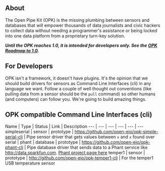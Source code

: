 ## About
The Open Pipe Kit (OPK) is the missing plumbing between sensors and databases that will empower thousands of data journalists and civic hackers to collect data without needing a programmer's assistance or being locked into one data platform from a proprietary turn-key solution. 

___Until the OPK reaches 1.0, it is intended for developers only. See the [OPK Roadmap to 1.0](https://github.com/open-eio/Open-Pipe-Kit/issues/1).___


## For Developers
OPK isn't a framework, it doesn't have plugins. It's the opinion that we should build drivers for sensors as Command Line Interfaces (cli) in any language we want. Follow a couple of well thought out conventions (like pulling data from a sensor should be the `pull` command) so other humans (and computers) can follow you. We're going to build amazing things.

## OPK compatible Command Line Interfaces (cli)
Name | Type | Status | Link | Description
--- | --- | --- | --- | --- | ---
simpleserial | sensor | prototype |  https://github.com/open-eio/opk-simple-serial-cli | Pipe sensor driver that gets values between `x` and `x` found over serial | 
phant | database | prototype |  https://github.com/open-eio/opk-phant-cli | Pipe database driver that sends data to a Phant service like http://data.sparkfun.com. [Phant project page here](http://phant.io/)
temper1 | sensor | prototype | http://github.com/open-eio/opk-temper1-cli | For the temper1 USB temperature sensor

